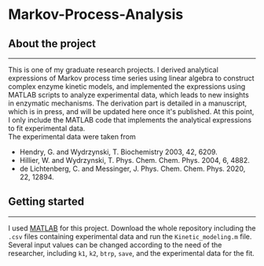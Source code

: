 # Markov-Process-Analysis
## About the project
---
This is one of my graduate research projects. I derived analytical expressions of Markov process time series using linear algebra to construct complex enzyme kinetic models, and implemented the expressions using MATLAB scripts to analyze experimental data, which leads to new insights in enzymatic mechanisms. The derivation part is detailed in a manuscript, which is in press, and will be updated here once it's published. At this point, I only include the MATLAB code that implements the analytical expressions to fit experimental data.\
The experimental data were taken from 
- Hendry, G. and Wydrzynski, T. Biochemistry 2003, 42, 6209.
- Hillier, W. and Wydrzynski, T. Phys. Chem. Chem. Phys. 2004, 6, 4882.
- de Lichtenberg, C. and Messinger, J. Phys. Chem. Chem. Phys. 2020, 22, 12894.


## Getting started
---
I used [MATLAB](https://www.mathworks.com/products/get-matlab.html?s_tid=gn_getml) for this project. Download the whole repository including the `.csv` files containing experimental data and run the `Kinetic_modeling.m` file. Several input values can be changed according to the need of the researcher, including `k1`, `k2`, `btrp`, `save`, and the experimental data for the fit.
